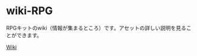 # wiki-RPG
RPGキットのwiki（情報が集まるところ）です。アセットの詳しい説明を見ることができます。

[Wiki](https://github.com/hackforplay/wiki-RPG/wiki)
